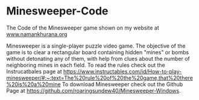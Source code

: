 # Minesweeper-Code
The Code of the Minesweeper game shown on my website at www.namankhurana.org

Minesweeper is a single-player puzzle video game. The objective of the game is to clear a rectangular board containing hidden "mines" or bombs without detonating any of them, with help from clues about the number of neighboring mines in each field. 
To read the rules check out the Instrucatbales page at https://www.instructables.com/id/How-to-play-minesweeper/#:~:text=The%20rule%20of%20the%20game,that%20there%20is%20a%20mine
To download Minesweeper check out the Github Page at https://github.com/roaringsundew40/Minesweeper-Windows.
